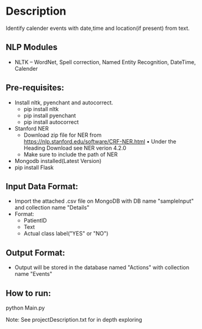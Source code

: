 # **Description** #
Identify calender events with date,time and location(if present) from text.

 ## **NLP Modules** ##
* NLTK – WordNet, Spell correction, Named Entity Recognition, DateTime, Calender 

Pre-requisites:
-------------------
- Install nltk, pyenchant and autocorrect.
    - pip install nltk
    - pip install pyenchant
    - pip install autocorrect
- Stanford NER
    - Download zip file for NER from https://nlp.stanford.edu/software/CRF-NER.html
        • Under the Heading Download see NER verion 4.2.0
    - Make sure to include the path of NER
- Mongodb installed(Latest Version)
- pip install Flask 

Input Data Format:
-------------------------
- Import the attached .csv file on MongoDB with DB name "sampleInput" and collection name "Details"
- Format:
    - PatientID
    - Text
    - Actual class label("YES" or "NO")
 
Output Format:
-------------------------
- Output will be stored in the database named "Actions" with collection name "Events"

How to run:
---------------
python Main.py

Note: See projectDescription.txt for in depth exploring
